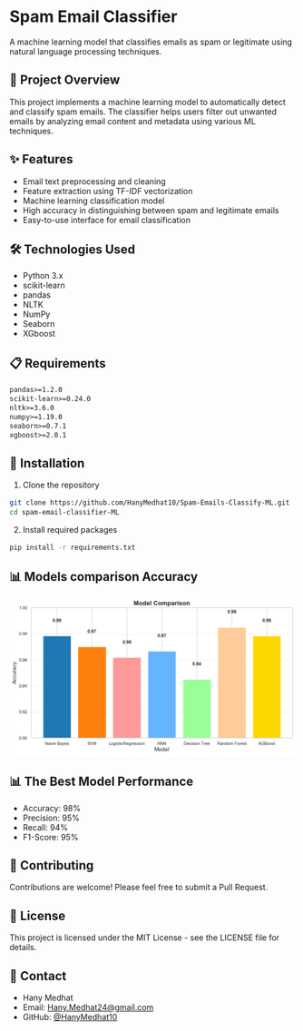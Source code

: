 # Spam Email Classifier

A machine learning model that classifies emails as spam or legitimate using natural language processing techniques.

## 🎯 Project Overview

This project implements a machine learning model to automatically detect and classify spam emails. The classifier helps users filter out unwanted emails by analyzing email content and metadata using various ML techniques.

## ✨ Features

- Email text preprocessing and cleaning
- Feature extraction using TF-IDF vectorization
- Machine learning classification model
- High accuracy in distinguishing between spam and legitimate emails
- Easy-to-use interface for email classification

## 🛠️ Technologies Used

- Python 3.x
- scikit-learn
- pandas
- NLTK
- NumPy
- Seaborn
- XGboost

## 📋 Requirements

```
pandas>=1.2.0
scikit-learn>=0.24.0
nltk>=3.6.0
numpy>=1.19.0
seaborn>=0.7.1
xgboost>=2.0.1
```

## 🚀 Installation

1. Clone the repository

```bash
git clone https://github.com/HanyMedhat10/Spam-Emails-Classify-ML.git
cd spam-email-classifier-ML
```

2. Install required packages

```bash
pip install -r requirements.txt
```

## 📊 Models comparison Accuracy

<img src="./Model Comparison .png">

## 📊 The Best Model Performance

- Accuracy: 98%
- Precision: 95%
- Recall: 94%
- F1-Score: 95%

## 🤝 Contributing

Contributions are welcome! Please feel free to submit a Pull Request.

## 📝 License

This project is licensed under the MIT License - see the LICENSE file for details.

## 👥 Contact

- Hany Medhat
- Email: <Hany.Medhat24@gmail.com>
- GitHub: [@HanyMedhat10](https://github.com/HanyMedhat10)
